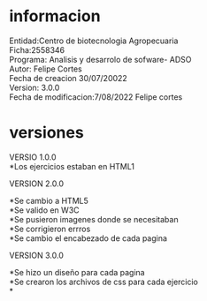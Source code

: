 # informacion
Entidad:Centro de biotecnologia Agropecuaria <br/>
Ficha:2558346 <br/>
Programa: Analisis y desarrolo de sofware- ADSO <br/>
Autor: Felipe Cortes <br/>Fecha de creacion 30/07/20022 <br/>
Version: 3.0.0 <br/>
Fecha de modificacion:7/08/2022 Felipe cortes
#  versiones  
VERSIO 1.0.0<br/>
*Los ejercicios estaban en HTML1<br/>  

VERSION 2.0.0<br>

*Se cambio a HTML5  <br/>
*Se valido en W3C <br/>
*Se pusieron imagenes donde se necesitaban <br/>
*Se corrigieron errros <br/>
*Se cambio el encabezado de cada pagina <br/>

VERSION  3.0.0<br/>

*Se hizo un diseño para cada pagina <br/>
*Se crearon los archivos de css para cada ejercicio<br/>
*

